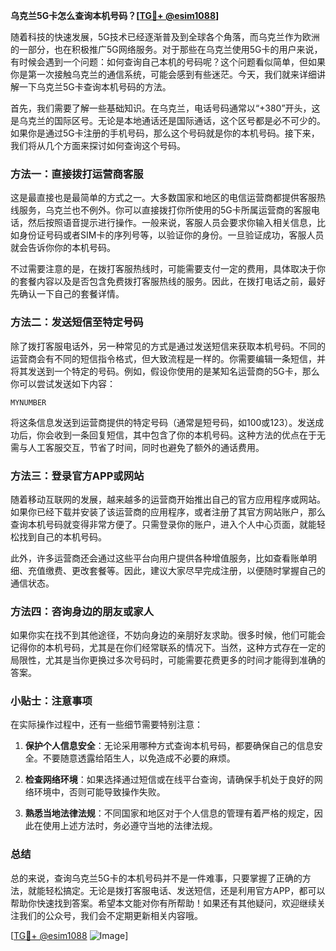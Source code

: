 **乌克兰5G卡怎么查询本机号码？[[TG💪+ @esim1088](https://t.me/s/esim1088)]**

随着科技的快速发展，5G技术已经逐渐普及到全球各个角落，而乌克兰作为欧洲的一部分，也在积极推广5G网络服务。对于那些在乌克兰使用5G卡的用户来说，有时候会遇到一个问题：如何查询自己本机的号码呢？这个问题看似简单，但如果你是第一次接触乌克兰的通信系统，可能会感到有些迷茫。今天，我们就来详细讲解一下乌克兰5G卡查询本机号码的方法。

首先，我们需要了解一些基础知识。在乌克兰，电话号码通常以“+380”开头，这是乌克兰的国际区号。无论是本地通话还是国际通话，这个区号都是必不可少的。如果你是通过5G卡注册的手机号码，那么这个号码就是你的本机号码。接下来，我们将从几个方面来探讨如何查询这个号码。

### 方法一：直接拨打运营商客服

这是最直接也是最简单的方式之一。大多数国家和地区的电信运营商都提供客服热线服务，乌克兰也不例外。你可以直接拨打你所使用的5G卡所属运营商的客服电话，然后按照语音提示进行操作。一般来说，客服人员会要求你输入相关信息，比如身份证号码或者SIM卡的序列号等，以验证你的身份。一旦验证成功，客服人员就会告诉你你的本机号码。

不过需要注意的是，在拨打客服热线时，可能需要支付一定的费用，具体取决于你的套餐内容以及是否包含免费拨打客服热线的服务。因此，在拨打电话之前，最好先确认一下自己的套餐详情。

### 方法二：发送短信至特定号码

除了拨打客服电话外，另一种常见的方式是通过发送短信来获取本机号码。不同的运营商会有不同的短信指令格式，但大致流程是一样的。你需要编辑一条短信，并将其发送到一个特定的号码。例如，假设你使用的是某知名运营商的5G卡，那么你可以尝试发送如下内容：

```
MYNUMBER
```

将这条信息发送到运营商提供的特定号码（通常是短号码，如100或123）。发送成功后，你会收到一条回复短信，其中包含了你的本机号码。这种方法的优点在于无需与人工客服交互，节省了时间，同时也避免了额外的通话费用。

### 方法三：登录官方APP或网站

随着移动互联网的发展，越来越多的运营商开始推出自己的官方应用程序或网站。如果你已经下载并安装了该运营商的应用程序，或者注册了其官方网站账户，那么查询本机号码就变得非常方便了。只需登录你的账户，进入个人中心页面，就能轻松找到自己的本机号码。

此外，许多运营商还会通过这些平台向用户提供各种增值服务，比如查看账单明细、充值缴费、更改套餐等。因此，建议大家尽早完成注册，以便随时掌握自己的通信状态。

### 方法四：咨询身边的朋友或家人

如果你实在找不到其他途径，不妨向身边的亲朋好友求助。很多时候，他们可能会记得你的本机号码，尤其是在你们经常联系的情况下。当然，这种方式存在一定的局限性，尤其是当你更换过多次号码时，可能需要花费更多的时间才能得到准确的答案。

### 小贴士：注意事项

在实际操作过程中，还有一些细节需要特别注意：

1. **保护个人信息安全**：无论采用哪种方式查询本机号码，都要确保自己的信息安全。不要随意透露给陌生人，以免造成不必要的麻烦。
   
2. **检查网络环境**：如果选择通过短信或在线平台查询，请确保手机处于良好的网络环境中，否则可能导致操作失败。
   
3. **熟悉当地法律法规**：不同国家和地区对于个人信息的管理有着严格的规定，因此在使用上述方法时，务必遵守当地的法律法规。

### 总结

总的来说，查询乌克兰5G卡的本机号码并不是一件难事，只要掌握了正确的方法，就能轻松搞定。无论是拨打客服电话、发送短信，还是利用官方APP，都可以帮助你快速找到答案。希望本文能对你有所帮助！如果还有其他疑问，欢迎继续关注我们的公众号，我们会不定期更新相关内容哦。

[[TG💪+ @esim1088](https://t.me/s/esim1088) ![Image](https://i.postimg.cc/4NQfJmqS/Snipaste-2025-05-13-00-14-12.png)]